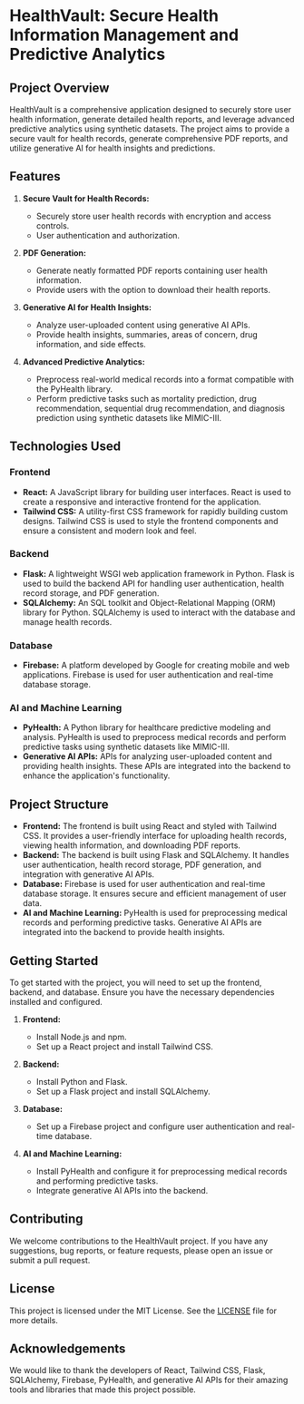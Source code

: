 # HealthVault: Secure Health Information Management and Predictive Analytics

## Project Overview

HealthVault is a comprehensive application designed to securely store user health information, generate detailed health reports, and leverage advanced predictive analytics using synthetic datasets. The project aims to provide a secure vault for health records, generate comprehensive PDF reports, and utilize generative AI for health insights and predictions.

## Features

1. **Secure Vault for Health Records:**
   - Securely store user health records with encryption and access controls.
   - User authentication and authorization.

2. **PDF Generation:**
   - Generate neatly formatted PDF reports containing user health information.
   - Provide users with the option to download their health reports.

3. **Generative AI for Health Insights:**
   - Analyze user-uploaded content using generative AI APIs.
   - Provide health insights, summaries, areas of concern, drug information, and side effects.

4. **Advanced Predictive Analytics:**
   - Preprocess real-world medical records into a format compatible with the PyHealth library.
   - Perform predictive tasks such as mortality prediction, drug recommendation, sequential drug recommendation, and diagnosis prediction using synthetic datasets like MIMIC-III.

## Technologies Used

### Frontend

- **React:** A JavaScript library for building user interfaces. React is used to create a responsive and interactive frontend for the application.
- **Tailwind CSS:** A utility-first CSS framework for rapidly building custom designs. Tailwind CSS is used to style the frontend components and ensure a consistent and modern look and feel.

### Backend

- **Flask:** A lightweight WSGI web application framework in Python. Flask is used to build the backend API for handling user authentication, health record storage, and PDF generation.
- **SQLAlchemy:** An SQL toolkit and Object-Relational Mapping (ORM) library for Python. SQLAlchemy is used to interact with the database and manage health records.

### Database

- **Firebase:** A platform developed by Google for creating mobile and web applications. Firebase is used for user authentication and real-time database storage.

### AI and Machine Learning

- **PyHealth:** A Python library for healthcare predictive modeling and analysis. PyHealth is used to preprocess medical records and perform predictive tasks using synthetic datasets like MIMIC-III.
- **Generative AI APIs:** APIs for analyzing user-uploaded content and providing health insights. These APIs are integrated into the backend to enhance the application's functionality.

## Project Structure

- **Frontend:** The frontend is built using React and styled with Tailwind CSS. It provides a user-friendly interface for uploading health records, viewing health information, and downloading PDF reports.
- **Backend:** The backend is built using Flask and SQLAlchemy. It handles user authentication, health record storage, PDF generation, and integration with generative AI APIs.
- **Database:** Firebase is used for user authentication and real-time database storage. It ensures secure and efficient management of user data.
- **AI and Machine Learning:** PyHealth is used for preprocessing medical records and performing predictive tasks. Generative AI APIs are integrated into the backend to provide health insights.

## Getting Started

To get started with the project, you will need to set up the frontend, backend, and database. Ensure you have the necessary dependencies installed and configured.

1. **Frontend:**
   - Install Node.js and npm.
   - Set up a React project and install Tailwind CSS.

2. **Backend:**
   - Install Python and Flask.
   - Set up a Flask project and install SQLAlchemy.

3. **Database:**
   - Set up a Firebase project and configure user authentication and real-time database.

4. **AI and Machine Learning:**
   - Install PyHealth and configure it for preprocessing medical records and performing predictive tasks.
   - Integrate generative AI APIs into the backend.

## Contributing

We welcome contributions to the HealthVault project. If you have any suggestions, bug reports, or feature requests, please open an issue or submit a pull request.

## License

This project is licensed under the MIT License. See the [LICENSE](LICENSE) file for more details.

## Acknowledgements

We would like to thank the developers of React, Tailwind CSS, Flask, SQLAlchemy, Firebase, PyHealth, and generative AI APIs for their amazing tools and libraries that made this project possible.
